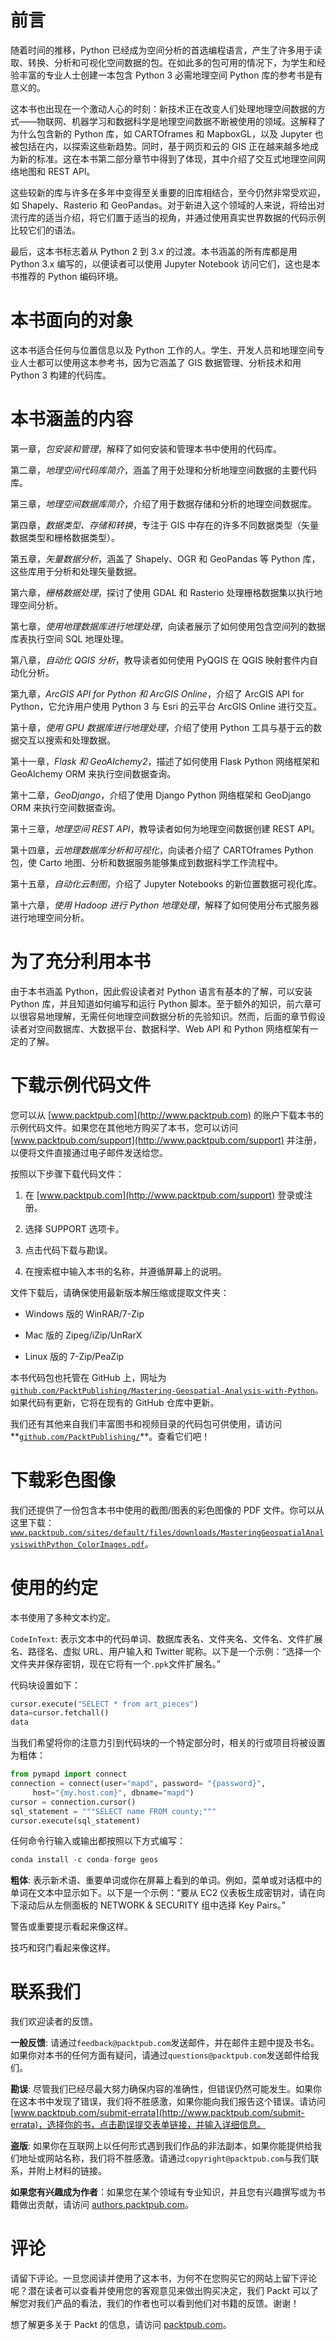 # 前言

随着时间的推移，Python 已经成为空间分析的首选编程语言，产生了许多用于读取、转换、分析和可视化空间数据的包。在如此多的包可用的情况下，为学生和经验丰富的专业人士创建一本包含 Python 3 必需地理空间 Python 库的参考书是有意义的。

这本书也出现在一个激动人心的时刻：新技术正在改变人们处理地理空间数据的方式——物联网、机器学习和数据科学是地理空间数据不断被使用的领域。这解释了为什么包含新的 Python 库，如 CARTOframes 和 MapboxGL，以及 Jupyter 也被包括在内，以探索这些新趋势。同时，基于网页和云的 GIS 正在越来越多地成为新的标准。这在本书第二部分章节中得到了体现，其中介绍了交互式地理空间网络地图和 REST API。

这些较新的库与许多在多年中变得至关重要的旧库相结合，至今仍然非常受欢迎，如 Shapely、Rasterio 和 GeoPandas。对于新进入这个领域的人来说，将给出对流行库的适当介绍，将它们置于适当的视角，并通过使用真实世界数据的代码示例比较它们的语法。 

最后，这本书标志着从 Python 2 到 3.x 的过渡。本书涵盖的所有库都是用 Python 3.x 编写的，以便读者可以使用 Jupyter Notebook 访问它们，这也是本书推荐的 Python 编码环境。

# 本书面向的对象

这本书适合任何与位置信息以及 Python 工作的人。学生、开发人员和地理空间专业人士都可以使用这本参考书，因为它涵盖了 GIS 数据管理、分析技术和用 Python 3 构建的代码库。

# 本书涵盖的内容

第一章，*包安装和管理*，解释了如何安装和管理本书中使用的代码库。

第二章，*地理空间代码库简介*，涵盖了用于处理和分析地理空间数据的主要代码库。

第三章，*地理空间数据库简介*，介绍了用于数据存储和分析的地理空间数据库。

第四章，*数据类型、存储和转换*，专注于 GIS 中存在的许多不同数据类型（矢量数据类型和栅格数据类型）。

第五章，*矢量数据分析*，涵盖了 Shapely、OGR 和 GeoPandas 等 Python 库，这些库用于分析和处理矢量数据。

第六章，*栅格数据处理*，探讨了使用 GDAL 和 Rasterio 处理栅格数据集以执行地理空间分析。

第七章，*使用地理数据库进行地理处理*，向读者展示了如何使用包含空间列的数据库表执行空间 SQL 地理处理。

第八章，*自动化 QGIS 分析*，教导读者如何使用 PyQGIS 在 QGIS 映射套件内自动化分析。

第九章，*ArcGIS API for Python 和 ArcGIS Online*，介绍了 ArcGIS API for Python，它允许用户使用 Python 3 与 Esri 的云平台 ArcGIS Online 进行交互。

第十章，*使用 GPU 数据库进行地理处理*，介绍了使用 Python 工具与基于云的数据交互以搜索和处理数据。

第十一章，*Flask 和 GeoAlchemy2*，描述了如何使用 Flask Python 网络框架和 GeoAlchemy ORM 来执行空间数据查询。

第十二章，*GeoDjango*，介绍了使用 Django Python 网络框架和 GeoDjango ORM 来执行空间数据查询。

第十三章，*地理空间 REST API*，教导读者如何为地理空间数据创建 REST API。

第十四章，*云地理数据库分析和可视化*，向读者介绍了 CARTOframes Python 包，使 Carto 地图、分析和数据服务能够集成到数据科学工作流程中。

第十五章，*自动化云制图*，介绍了 Jupyter Notebooks 的新位置数据可视化库。

第十六章，*使用 Hadoop 进行 Python 地理处理*，解释了如何使用分布式服务器进行地理空间分析。

# 为了充分利用本书

由于本书涵盖 Python，因此假设读者对 Python 语言有基本的了解，可以安装 Python 库，并且知道如何编写和运行 Python 脚本。至于额外的知识，前六章可以很容易地理解，无需任何地理空间数据分析的先验知识。然而，后面的章节假设读者对空间数据库、大数据平台、数据科学、Web API 和 Python 网络框架有一定的了解。

# 下载示例代码文件

您可以从 [www.packtpub.com](http://www.packtpub.com) 的账户下载本书的示例代码文件。如果您在其他地方购买了本书，您可以访问 [www.packtpub.com/support](http://www.packtpub.com/support) 并注册，以便将文件直接通过电子邮件发送给您。

按照以下步骤下载代码文件：

1.  在 [www.packtpub.com](http://www.packtpub.com/support) 登录或注册。

1.  选择 SUPPORT 选项卡。

1.  点击代码下载与勘误。

1.  在搜索框中输入本书的名称，并遵循屏幕上的说明。

文件下载后，请确保使用最新版本解压缩或提取文件夹：

+   Windows 版的 WinRAR/7-Zip

+   Mac 版的 Zipeg/iZip/UnRarX

+   Linux 版的 7-Zip/PeaZip

本书代码包也托管在 GitHub 上，网址为[`github.com/PacktPublishing/Mastering-Geospatial-Analysis-with-Python`](https://github.com/PacktPublishing/Mastering-Geospatial-Analysis-with-Python)。如果代码有更新，它将在现有的 GitHub 仓库中更新。

我们还有其他来自我们丰富图书和视频目录的代码包可供使用，请访问**[`github.com/PacktPublishing/`](https://github.com/PacktPublishing/)**。查看它们吧！

# 下载彩色图像

我们还提供了一份包含本书中使用的截图/图表的彩色图像的 PDF 文件。你可以从这里下载：[`www.packtpub.com/sites/default/files/downloads/MasteringGeospatialAnalysiswithPython_ColorImages.pdf`](https://www.packtpub.com/sites/default/files/downloads/MasteringGeospatialAnalysiswithPython_ColorImages.pdf)。

# 使用的约定

本书使用了多种文本约定。

`CodeInText`: 表示文本中的代码单词、数据库表名、文件夹名、文件名、文件扩展名、路径名、虚拟 URL、用户输入和 Twitter 昵称。以下是一个示例：“选择一个文件夹并保存密钥，现在它将有一个`.ppk`文件扩展名。”

代码块设置如下：

```py
cursor.execute("SELECT * from art_pieces")
data=cursor.fetchall()
data
```

当我们希望将你的注意力引到代码块的一个特定部分时，相关的行或项目将被设置为粗体：

```py
from pymapd import connect
connection = connect(user="mapd", password= "{password}", 
     host="{my.host.com}", dbname="mapd")
cursor = connection.cursor()
sql_statement = """SELECT name FROM county;"""
cursor.execute(sql_statement)
```

任何命令行输入或输出都按照以下方式编写：

```py
conda install -c conda-forge geos
```

**粗体**: 表示新术语、重要单词或你在屏幕上看到的单词。例如，菜单或对话框中的单词在文本中显示如下。以下是一个示例：“要从 EC2 仪表板生成密钥对，请在向下滚动后从左侧面板的 NETWORK & SECURITY 组中选择 Key Pairs。”

警告或重要提示看起来像这样。

技巧和窍门看起来像这样。

# 联系我们

我们欢迎读者的反馈。

**一般反馈**: 请通过`feedback@packtpub.com`发送邮件，并在邮件主题中提及书名。如果你对本书的任何方面有疑问，请通过`questions@packtpub.com`发送邮件给我们。

**勘误**: 尽管我们已经尽最大努力确保内容的准确性，但错误仍然可能发生。如果你在这本书中发现了错误，我们将不胜感激，如果你能向我们报告这个错误。请访问[www.packtpub.com/submit-errata](http://www.packtpub.com/submit-errata)，选择你的书，点击勘误提交表单链接，并输入详细信息。

**盗版**: 如果你在互联网上以任何形式遇到我们作品的非法副本，如果你能提供给我们地址或网站名称，我们将不胜感激。请通过`copyright@packtpub.com`与我们联系，并附上材料的链接。

**如果您有兴趣成为作者**：如果您在某个领域有专业知识，并且您有兴趣撰写或为书籍做出贡献，请访问 [authors.packtpub.com](http://authors.packtpub.com/)。

# 评论

请留下评论。一旦您阅读并使用了这本书，为何不在您购买它的网站上留下评论呢？潜在读者可以查看并使用您的客观意见来做出购买决定，我们 Packt 可以了解您对我们产品的看法，我们的作者也可以看到他们对书籍的反馈。谢谢！

想了解更多关于 Packt 的信息，请访问 [packtpub.com](https://www.packtpub.com/)。
